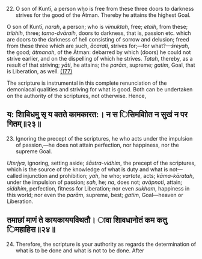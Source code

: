 22. O son of Kuntī, a person who is free from these three doors to darkness strives for the good of the Ātman. Thereby he attains the highest Goal.

O son of Kuntī, *narah*, a person; who is *vimuktah*, free; *etaih*, from these; *tribhih*, three; *tamo-dvāraih*, doors to darkness, that is, passion etc. which are doors to the darkness of hell consisting of sorrow and delusion; freed from these three which are such, *ācarati*, strives for;—for what?—*śreyah*, the good; *ātmanah*, of the Ātman: debarred by which (doors) he could not strive earlier, and on the dispelling of which he strives. *Tatah*, thereby, as a result of that striving; *yāti*, he attains; the *parām*, supreme; *gatim*, Goal, that is Liberation, as well. [\(177\)](#page--1-0)

The scripture is instrumental in this complete renunciation of the demoniacal qualities and striving for what is good. Both can be undertaken on the authority of the scriptures, not otherwise. Hence,

## य: शािविधमु सृ य वतते कामकारत:। न स िसिमवाोित न सुखं न पर गितम्॥२३॥

23. Ignoring the precept of the scriptures, he who acts under the impulsion of passion,—he does not attain perfection, nor happiness, nor the supreme Goal.

*Utsrjya*, ignoring, setting aside; *śāstra-vidhim*, the precept of the scriptures, which is the source of the knowledge of what is duty and what is not—called injunction and prohibition; *yah*, he who; *vartate*, acts; *kāma-kāratah*, under the impulsion of passion; *sah*, he; *na*, does not; *avāpnoti*, attain; *siddhim*, perfection, fitness for Liberation; nor even *sukham*, happiness in this world; nor even the *parām*, supreme, best; *gatim*, Goal—heaven or Liberation.

## तमाछां माणं ते कायकाययविथतौ। ावा शािवधानोतं कम कतु िमहाहिस॥२४॥

24. Therefore, the scripture is your authority as regards the determination of what is to be done and what is not to be done. After